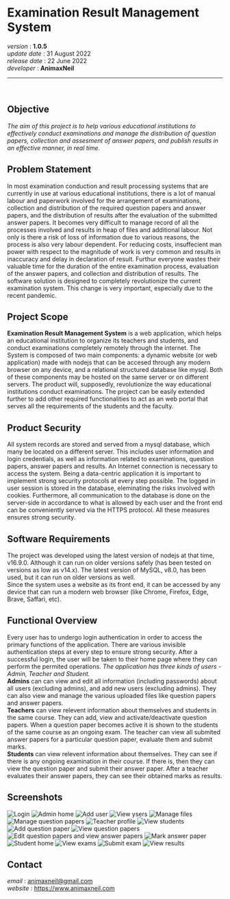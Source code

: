 # Examination Result Management System  

*version* : **1.0.5**  
*update date* : 31 August 2022  
*release date* : 22 June 2022  
*developer* : **AnimaxNeil**  

---
<br>

## Objective  
*The aim of this project is to help various educational institutions to effectively conduct examinations and manage the distribution of question papers, collection and assesment of answer papers, and publish results in an effective manner, in real time.*

## Problem Statement  
In most examination conduction and result processing systems that are currently in use at various educational institutions, there is a lot of manual labour and paperwork involved for the arrangement of examinations, collection and distribution of the required question papers and answer papers, and the distribution of results after the evaluation of the submitted answer papers. It becomes very difficult to manage record of all the processes involved and results in heap of files and additional labour. Not only is there a risk of loss of information due to various reasons, the process is also very labour dependent. For reducing costs, insuffecient man power with respect to the magnitude of work is very common and results in inaccuracy and delay in declaration of result. Furthur everyone wastes their valuable time for the duration of the entire examination process, evaluation of the answer papers, and collection and distribution of results. The software solution is designed to completely revolutionize the current examination system. This change is very important, especially due to the recent pandemic.  

## Project Scope  
**Examination Result Management System** is a web application, which helps an educational institution to organize its teachers and students, and conduct examinations completely remotely through the internet. The System is composed of two main components: a dynamic website (or web application) made with nodejs that can be accesed through any modern browser on any device, and a relational structured database like mysql. Both of these components may be hosted on the same server or on different servers. The product will, supposedly, revolutionize the way educational institutions conduct examinations. The project can be easily extended further to add other required functionalities to act as an web portal that serves all the requirements of the students and the faculty.  

## Product Security  
All system records are stored and served from a mysql database, which many be located on a different server. This includes user information and login credentials, as well as information related to examinations, question papers, answer papers and results. An Internet connection is necessary to access the system. Being a data-centric application it is important to implement strong security protocols at every step possible. The logged in user session is stored in the database, eleminating the risks involved with cookies. Furthermore, all communication to the database is done on the server-side in accordance to what is allowed by each user and the front end can be conveniently served via the HTTPS protocol. All these measures ensures strong security.  

## Software Requirements  
The project was developed using the latest version of nodejs at that time, v16.9.0. Although it can run on older versions safely (has been tested on versions as low as v14.x). The latest version of MySQL, v8.0, has been used, but it can run on older versions as well.  
Since the system uses a website as its front end, it can be accessed by any device that can run a modern web browser (like Chrome, Firefox, Edge, Brave, Saffari, etc).  

## Functional Overview  
Every user has to undergo login authentication in order to access the primary functions of the application. There are various invisible authentication steps at every step to ensure strong security. After a successful login, the user will be taken to their home page where they can perform the permited operations. *The application has three kinds of users - Admin, Teacher and Student.*  
**Admins** can can view and edit all information (including passwords) about all users (excluding admins), and add new users (excluding admins). They can also view and manage the various uploaded files like question papers and answer papers.  
**Teachers** can view relevent information about themselves and students in the same course. They can add, view and activate/deactivate question papers. When a question paper becomes active it is shown to the students of the same course as an ongoing exam. The teacher can view all submited answer papers for a particular question paper, evaluate them and submit marks.  
**Students** can view relevent information about themselves. They can see if there is any ongoing examination in their course. If there is, then they can view the question paper and submit their answer paper. After a teacher evaluates their answer papers, they can see their obtained marks as results.  

## Screenshots  
![Login](./README/user-login.png "Login")
![Admin home](./README/admin-home.png "Admin home")
![Add user](./README/add-user.png "Add user")
![View ysers](./README/list-users.png "View users")
![Manage files](./README/manage-files.png "Manage files")
![Manage question papers](./README/manage-question-papers.png "Manage question papers")
![Teacher profile](./README/teacher-profile.png "Teacher profile")
![View students](./README/list-students.png "view students")
![Add question paper](./README/add-question-paper.png "Add question paper")
![View question papers](./README/list-question-papers.png "View question papers")
![Edit question papers and view answer papers](./README/edit-question-paper.png "Edit question paper and view answer papers")
![Mark answer paper](./README/mark-answer-paper.png "Mark answer paper")
![Student home](./README/student-home.png "Student home")
![View exams](./README/list-exams.png "View exams")
![Submit exam](./README/submit-exam.png "Submit exam")
![View results](./README/list-results.png "View results")

## Contact  
*email* : animaxneil@gmail.com  
*website* : https://www.animaxneil.com  
